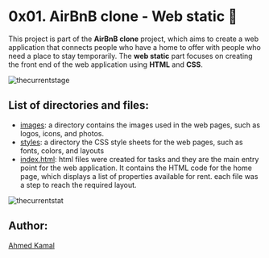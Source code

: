 # 0x01. AirBnB clone - Web static :house_with_garden:

This project is part of the **AirBnB clone** project, which aims to create a web application that connects people who have a home to offer with people who need a place to stay temporarily. The **web static** part focuses on creating the front end of the web application using **HTML** and **CSS**.

![thecurrentstage](https://peytonbrsmith.netlify.app/projects/web/airbnb/87c01524ada6080f40fc_hu0d2caa1c6b3d5ace81a9d755296ff01f_123580_700x0_resize_box_3.png)
## List of directories and files:
- [images](https://github.com/ahmedmkamal313/AirBnB_clone/tree/master/web_static/images): a directory contains the images used in the web pages, such as logos, icons, and photos.
- [styles](https://github.com/ahmedmkamal313/AirBnB_clone/tree/master/web_static/styles): a directory the CSS style sheets for the web pages, such as fonts, colors, and layouts
- [index.html](): html files were created for tasks and they are the main entry point for the web application. It contains the HTML code for the home page, which displays a list of properties available for rent. each file was a step to reach the required layout.


![thecurrentstat](https://ibb.co/YtLktZR)
## Author:
[Ahmed Kamal](https://github.com/ahmedmkamal313)
